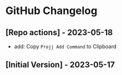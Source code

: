 # GitHub Changelog

## [Repo actions] - 2023-05-18

- add: Copy `Projj Add Command` to Clipboard

## [Initial Version] - 2023-05-17

